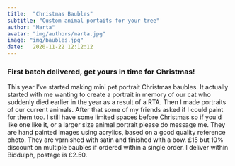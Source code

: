 ```yaml
---
title:  "Christmas Baubles"
subtitle: "Custom animal portaits for your tree"
author: "Marta"
avatar: "img/authors/marta.jpg"
image: "img/baubles.jpg"
date:   2020-11-22 12:12:12
---
```


### First batch delivered, get yours in time for Christmas!
This year I've started making mini pet portrait Christmas baubles. It actually started with me wanting to create a portrait in memory of our cat who suddenly died earlier in the year as a result of a RTA. Then I made portraits of our current animals. After that  some of my friends asked if I could paint for them too. I still have some limited spaces before Christmas so if you'd like one like it, or a larger size animal portrait please do message me. They are hand painted images using acrylics, based on a good quality reference photo. They are varnished with satin and finished with a bow. £15 but 10% discount on multiple baubles if ordered within a single order. I deliver within Biddulph, postage is £2.50.
